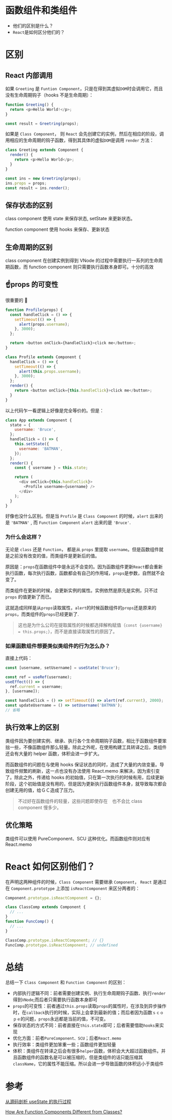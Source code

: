 # 函数组件和类组件

- 他们的区别是什么？
- `React`是如何区分他们的？

# 区别

## React 内部调用

如果 `Greeting` 是 `Funtion Component`，只是在得到其虚拟`DOM`时会调用它，而且没有生命周期钩子（hooks 不是生命周期）：

```js
function Greeting() {
  return <p>Hello World!</p>;
}

const result = Greetring(props);
```

如果是 `Class Component`， 则 `React` 会先创建它的实例，然后在相应的阶段，调用相应的生命周期的钩子函数，得到其具体的虚拟`DOM`是调用 `render` 方法：

```js
class Greeting extends Component {
  render() {
    return <p>Hello World</p>;
  }
}

const ins = new Greetring(props);
ins.props = props;
const result = ins.render();
```

## 保存状态的区别

class component 使用 state 来保存状态, setState 来更新状态。

function component 使用 hooks 来保存、更新状态

## 生命周期的区别

class component 在创建实例到得到 VNode 的过程中需要执行一系列的生命周期函数，而 function component 则只需要执行函数本身即可。十分的高效

## ☝️props 的可变性

很重要的 🌰

```js
function Profile(props) {
  const handleClick = () => {
    setTimeout(() => {
      alert(props.username);
    }, 3000);
  };

  return <button onClick={handleClick}>click me</button>;
}

class Profile extends Component {
  handleClick = () => {
    setTimeout(() => {
      alert(this.props.username);
    }, 3000);
  };
  render() {
    return <button onClick={this.handleClick}>click me</button>;
  }
}
```

以上代码乍一看逻辑上好像是完全等价的。但是：

```js
class App extends Component {
  state = {
    username: 'Bruce',
  };
  handleClick = () => {
    this.setState({
      username: 'BATMAN',
    });
  };
  render() {
    const { username } = this.state;

    return (
      <div onClick={this.handleClick}>
        <Profile username={username} />
      </div>
    );
  }
}
```

好像也没什么区别。但是当 `Profile` 是 `Class Component` 的时候，`alert` 出来的是 `'BATMAN'` , 而 `Function Component` `alert` 出来的是 `'Bruce'`.

### 为什么会这样？

无论是 `class` 还是 `Function`， 都是从 `props` 里提取 `username`。但是函数组件就是之前没有改变的值，而类组件是更新后的值。

原因是：`props`在函数组件中是永远不会变的。因为函数组件更新`React`都会重新执行函数，每次执行函数，函数都会有自己的作用域，`props`是参数，自然就不会变了。

而类组件在更新的时候，会更新实例的属性。实例依然是原先是实例，只不过`props` 的值更新了而已。

这就造成同样是从`props`读取属性，`alert`的时候函数组件的`props`还是原来的`props`，而类组件的`props`已经更新了.

> 这也是为什么公司在提取属性的时候都选择解构赋值（`const {username} = this.props;`），而不是直接读取属性的原因了。

### 如果函数组件想要类似类组件的行为怎么办？

直接上代码：

```js
const [username, setUsername] = useState('Bruce');

const ref = useRef(username);
useEffect(() => {
  ref.current = username;
}, [username]);

const handleClick = () => setTimeout(() => alert(ref.current), 2000);
const updateUsername = () => setUsername('BATMAN');
// 省略
```

## 执行效率上的区别

类组件因为要创建实例、继承、执行各个生命周期钩子函数，相比于函数组件要笨拙一些，不像函数组件那么轻量。除此之外呢，在使用构建工具转译之后，类组件还会有大量的 helper 函数，体积会进一步扩大。

而函数组件的问题在与使用 hooks 保证状态的同时，造成了大量的内敛变量。导致组件频繁的刷新，这一点也没有办法使用 React.memo 来解决，因为索引变了。除此之外，传递给 hooks 的初始值，只在第一次执行的时候有用，后续更新阶段，这个初始值是没有用的，但是因为更新执行函数组件本身，就导致每次都会创建无用的值，给ＧＣ造成了压力。

> 不过好在函数组件的轻量，这些问题即使存在　也不会比 class component 慢多少。

## 优化策略

类组件可以使用 PureComponent、SCU 这种优化。而函数组件则对应有 React.memo

# React 如何区别他们？

在声明这两种组件的时候，`Class Component` 需要继承 `Component`， `React` 是通过在 `Component.prototype` 上添加 `isReactComponent` 来区分两者的：

```js
Component.prototype.isReactComponent = {};

class ClassComp extends Component {
  // ...
}
function FuncComp() {
  // ...
}

ClassComp.prototype.isReactComponent; // {}
FuncComp.prototype.isReactComponent; // undefined
```

# 总结

总结一下 `Class Component` 和 `Function Component` 的区别：

- 内部执行逻辑不同：前者需要创建实例、执行生命周期钩子函数、执行`render`得到`VNode`;而后者只需要执行函数本身即可
- `props`的可变性：前者通过`this.props`读取`props`的属性时，在涉及到异步操作时，在`callback`执行的时候，实际上会拿到最新的值；而后者因为函数`ｓｃｏｐｅ`的问题，`props`永远都是当前的值，不可变。
- 保存状态的方式不同：前者直接在`this.state`即可；后者需要借助`hooks`来实现
- 优化方面：前者`PureComponent、SCU`；后者`React.memo`
- 执行效率：类组件更加笨重一些；函数组件更加轻量
- 体积：类组件在转译之后会有很多`helper`函数，体积会大大超过函数组件。并且函数组件的函数名是可以被压缩的，但是类组件的话只能压缩其`className`，它的属性不能压缩。所以会进一步导致函数的体积远小于类组件

# 参考

[从源码剖析 useState 的执行过程](https://juejin.im/post/5cc809d2f265da036c579620)

[How Are Function Components Different from Classes?](https://overreacted.io/how-are-function-components-different-from-classes/)
